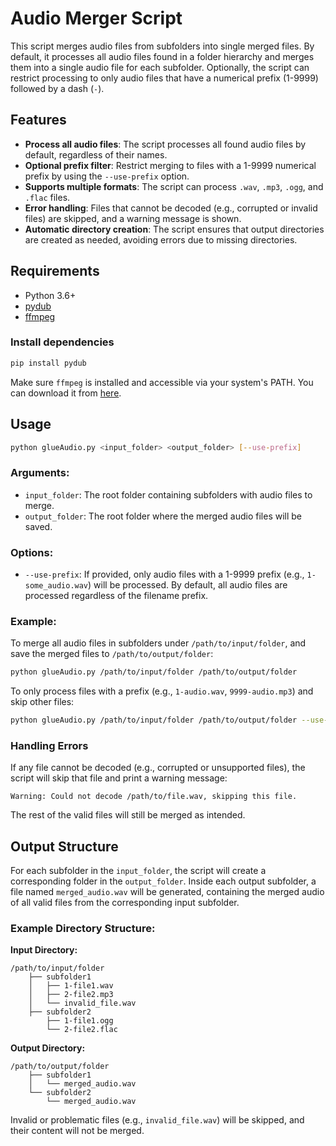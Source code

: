 # Audio Merger Script

This script merges audio files from subfolders into single merged files. By default, it processes all audio files found in a folder hierarchy and merges them into a single audio file for each subfolder. Optionally, the script can restrict processing to only audio files that have a numerical prefix (1-9999) followed by a dash (`-`).

## Features

- **Process all audio files**: The script processes all found audio files by default, regardless of their names.
- **Optional prefix filter**: Restrict merging to files with a 1-9999 numerical prefix by using the `--use-prefix` option.
- **Supports multiple formats**: The script can process `.wav`, `.mp3`, `.ogg`, and `.flac` files.
- **Error handling**: Files that cannot be decoded (e.g., corrupted or invalid files) are skipped, and a warning message is shown.
- **Automatic directory creation**: The script ensures that output directories are created as needed, avoiding errors due to missing directories.

## Requirements

- Python 3.6+
- [pydub](https://github.com/jiaaro/pydub)
- [ffmpeg](https://www.ffmpeg.org/)

### Install dependencies

```bash
pip install pydub
```

Make sure `ffmpeg` is installed and accessible via your system's PATH. You can download it from [here](https://www.ffmpeg.org/download.html).

## Usage

```bash
python glueAudio.py <input_folder> <output_folder> [--use-prefix]
```

### Arguments:

- `input_folder`: The root folder containing subfolders with audio files to merge.
- `output_folder`: The root folder where the merged audio files will be saved.

### Options:

- `--use-prefix`: If provided, only audio files with a 1-9999 prefix (e.g., `1-some_audio.wav`) will be processed. By default, all audio files are processed regardless of the filename prefix.

### Example:

To merge all audio files in subfolders under `/path/to/input/folder`, and save the merged files to `/path/to/output/folder`:

```bash
python glueAudio.py /path/to/input/folder /path/to/output/folder
```

To only process files with a prefix (e.g., `1-audio.wav`, `9999-audio.mp3`) and skip other files:

```bash
python glueAudio.py /path/to/input/folder /path/to/output/folder --use-prefix
```

### Handling Errors

If any file cannot be decoded (e.g., corrupted or unsupported files), the script will skip that file and print a warning message:

```
Warning: Could not decode /path/to/file.wav, skipping this file.
```

The rest of the valid files will still be merged as intended.

## Output Structure

For each subfolder in the `input_folder`, the script will create a corresponding folder in the `output_folder`. Inside each output subfolder, a file named `merged_audio.wav` will be generated, containing the merged audio of all valid files from the corresponding input subfolder.

### Example Directory Structure:

**Input Directory:**

```
/path/to/input/folder
    ├── subfolder1
    │   ├── 1-file1.wav
    │   ├── 2-file2.mp3
    │   └── invalid_file.wav
    ├── subfolder2
        ├── 1-file1.ogg
        └── 2-file2.flac
```

**Output Directory:**

```
/path/to/output/folder
    ├── subfolder1
    │   └── merged_audio.wav
    └── subfolder2
        └── merged_audio.wav
```

Invalid or problematic files (e.g., `invalid_file.wav`) will be skipped, and their content will not be merged.
